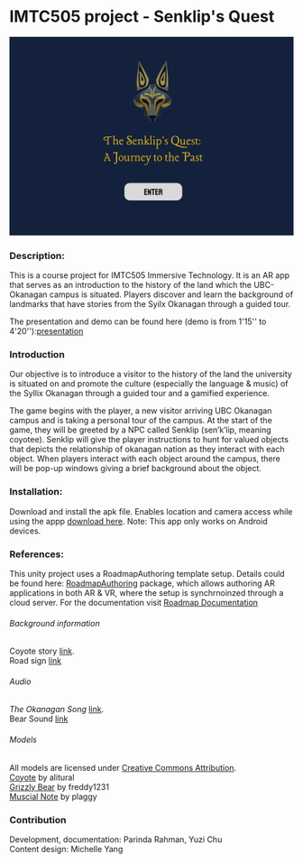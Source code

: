 # IMTC505 project - Senklip's Quest

![cover img](cover.png)

### Description:
This is a course project for IMTC505 Immersive Technology. It is an AR app that serves as an introduction to the history of the land which the UBC-Okanagan campus is situated. Players discover and learn the background of landmarks that have stories from the Syilx Okanagan through a guided tour. <br>

The presentation and demo can be found here (demo is from 1'15'' to 4'20''):[presentation](https://drive.google.com/file/d/10HgUXIq7C9POH8SvBafEUQMPkWDAoenE/view?usp=sharing)

### Introduction 
Our objective is to introduce a visitor to the history of the land the university is situated on and promote the culture (especially the language & music) of the Syllix Okanagan through a guided tour and a gamified experience. 

The game begins with the player, a new visitor arriving UBC Okanagan campus and is taking a personal tour of the campus. At the start of the game, they will be greeted by a NPC called Senklip (sen’k’lip, meaning coyotee). Senklip will give the player instructions to hunt for valued objects that depicts the relationship of okanagan nation as they interact with each object. When players interact with each object around the campus, there will be pop-up windows giving a brief background about the object. 

### Installation:
Download and install the apk file. Enables location and camera access while using the appp [download here](https://drive.google.com/file/d/16eQjCrbZk0zJMMtO_FBmS2biAY1-gXwN/view?usp=sharing).
Note: This app only works on Android devices.

### References: 

This unity project uses a RoadmapAuthoring template setup. Details could be found here: [RoadmapAuthoring](https://github.com/ovi-lab/RoadmapAuthoring) package, which allows authoring AR applications in both AR & VR, where the setup is synchrnoinzed through a cloud server. For the documentation visit [Roadmap Documentation](https://ovi-lab.github.io/RoadmapAuthoring)

###### Background information
Coyote story [link](https://www.firstvoices.com/explore/FV/sections/Data/nsyilxc%C9%99n/nsyilxc%C9%99n/Syilx).  <br>
Road sign [link](https://ok.ubc.ca/about/indigenous-engagement/) <br>

###### Audio
*The Okanagan Song* [link](https://www.syilx.org/about-us/syilx-nation/songs/). <br>
Bear Sound [link](https://quicksounds.com/sound/2736/large-black-bear-processed-roar-and-growl) <br>

###### Models
All models are licensed under [Creative Commons Attribution](http://creativecommons.org/licenses/by/4.0/).<br>
[Coyote](https://skfb.ly/oIqpp) by alitural <br>
[Grizzly Bear](https://skfb.ly/orD8J) by freddy1231 <br>
[Muscial Note](https://skfb.ly/o9CBJ) by plaggy <br>

### Contribution 
Development, documentation: Parinda Rahman, Yuzi Chu <br>
Content design: Michelle Yang <br>

